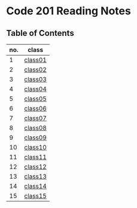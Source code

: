 # Code 201 Reading Notes

## Table of Contents
| no. | class  |   
|---|---|
| 1|[class01](https://salahtaha97.github.io/reading-notes/class-01)   |   
| 2  | [class02](https://salahtaha97.github.io/reading-notes/class-02)  |   
|3   |  [class03](https://salahtaha97.github.io/reading-notes/class-03) |
|4   |  [class04](https://salahtaha97.github.io/reading-notes/class-04) |
| 5  |[class05](https://salahtaha97.github.io/reading-notes/class-05)   |   
| 6  | [class06](https://salahtaha97.github.io/reading-notes/class-06)  |   
|7  |  [class07](https://salahtaha97.github.io/reading-notes/class-07) |
|8  |  [class08](salahtaha97.github.io/reading-notes/class-08) |
| 9  |[class09](salahtaha97.github.io/reading-notes/class9)   |   
| 10  | [class10](salahtaha97.github.io/reading-notes/class10)  |   
|11  |  [class11](salahtaha97.github.io/reading-notes/class11) |
|12  |  [class12](salahtaha97.github.io/reading-notes/class12) |
| 13  |[class13]()   |   
| 14  | [class14]()  |   
|15  |  [class15]() |




